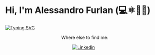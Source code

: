 # Hi, I'm Alessandro Furlan (💻⚛️🚀🥋)

[![Typing SVG](https://readme-typing-svg.herokuapp.com?lines=Cloud+developer+at+Ap%C3%AA11;Physics+undergrad;Aerospace+Engineering+undergrad;Quantum+Optics+Junior+researcher)](https://git.io/typing-svg)
<!--
**alessandrofurlan/alessandrofurlan** is a ✨ _special_ ✨ repository because its `README.md` (this file) appears on your GitHub profile.

Here are some ideas to get you started:

- 🔭 I’m currently working on ...
- 🌱 I’m currently learning ...
- 👯 I’m looking to collaborate on ...
- 🤔 I’m looking for help with ...
- 💬 Ask me about ...
- 📫 How to reach me: ...
- 😄 Pronouns: ...
- ⚡ Fun fact: ...
-->

<div align="center">
    Where else to find me:
    
  [![Linkedin](https://img.shields.io/badge/LinkedIn-0077B5?style=for-the-badge&logo=linkedin&logoColor=white)](https://www.linkedin.com/in/alessandro-credidio-furlan/)
&nbsp;
    
</div>
